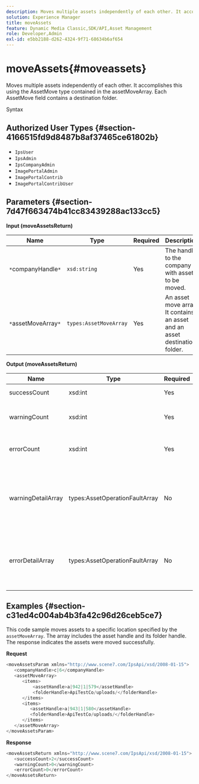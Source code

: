 ```yaml
---
description: Moves multiple assets independently of each other. It accomplishes this using the AssetMove type contained in the assetMoveArray. Each AssetMove field contains a destination folder.
solution: Experience Manager
title: moveAssets
feature: Dynamic Media Classic,SDK/API,Asset Management
role: Developer,Admin
exl-id: e5bb2188-d262-4324-9f71-68634b6af654
---
```

# moveAssets{#moveassets}

Moves multiple assets independently of each other. It accomplishes this using the AssetMove type contained in the assetMoveArray. Each AssetMove field contains a destination folder.

 Syntax 

## Authorized User Types {#section-4166515fd9d8487b8af37465ce61802b}

* `IpsUser` 
* `IpsAdmin` 
* `IpsCompanyAdmin` 
* `ImagePortalAdmin` 
* `ImagePortalContrib` 
* `ImagePortalContribUser`

## Parameters {#section-7d47f663474b41cc83439288ac133cc5}

**Input (moveAssetsReturn)** 

|  Name  | Type  | Required  | Description  |
|---|---|---|---|
|  `*`companyHandle`*`  | `xsd:string`  | Yes  | The handle to the company with assets to be moved.  |
|  `*`assetMoveArray`*`  | `types:AssetMoveArray`  | Yes  | An asset move array. It contains an asset and an asset destination folder.  |

**Output (moveAssetsReturn)** 

<table id="table_FD902FAB4F98413C8A051270ADD7D9C7"> 
 <thead> 
  <tr> 
   <th colname="col1" class="entry"> Name </th> 
   <th colname="col2" class="entry"> Type </th> 
   <th colname="col3" class="entry"> Required </th> 
   <th colname="col4" class="entry"> Description </th> 
  </tr> 
 </thead>
 <tbody> 
  <tr> 
   <td colname="col1"> <span class="codeph"> <span class="varname"> successCount</span> </span> </td> 
   <td colname="col2"> <span class="codeph"> xsd:int</span> </td> 
   <td colname="col3"> Yes </td> 
   <td colname="col4"> Successfully moved asset count. </td> 
  </tr> 
  <tr> 
   <td colname="col1"> <span class="codeph"> <span class="varname"> warningCount</span> </span> </td> 
   <td colname="col2"> <span class="codeph"> xsd:int</span> </td> 
   <td colname="col3"> Yes </td> 
   <td colname="col4"> Count of assets that generated warnings when the operation attempted to move them. </td> 
  </tr> 
  <tr> 
   <td colname="col1"> <span class="codeph"> <span class="varname"> errorCount</span> </span> </td> 
   <td colname="col2"> <span class="codeph"> xsd:int</span> </td> 
   <td colname="col3"> Yes </td> 
   <td colname="col4"> Count of assets that generated errors when the operation attempted to move them. </td> 
  </tr> 
  <tr> 
   <td colname="col1"> <span class="codeph"> <span class="varname"> warningDetailArray</span> </span> </td> 
   <td colname="col2"> <span class="codeph"> types:AssetOperationFaultArray</span> </td> 
   <td colname="col3"> No </td> 
   <td colname="col4"> <span class="codeph"> AssetOperationFaults</span>that contain the: 
    <ul id="ul_689F4A87A68140F18DFB43868226A409"> 
     <li id="li_274C8BF5932F4AF584AA92F25E0F33C6">Assets that threw the warnings. </li> 
     <li id="li_5CC4A9120CA94F968CAF0D0135C49E0A">Warning codes. </li> 
     <li id="li_AEC91FA68B2E43BC8BAA108C743F5667">Reason for the warning. </li> 
    </ul> </td> 
  </tr> 
  <tr> 
   <td colname="col1"> <span class="codeph"> <span class="varname"> errorDetailArray</span> </span> </td> 
   <td colname="col2"> <span class="codeph"> types:AssetOperationFaultArray</span> </td> 
   <td colname="col3"> No </td> 
   <td colname="col4"> <span class="codeph"> AssetOperationFaults</span>that contain the: 
    <ul id="ul_C397BC384A134F429D01ADA28DF2E097"> 
     <li id="li_EAEBB5F539164480BA9EAA7C8FFBF69A">Assets that threw the errors. </li> 
     <li id="li_F96D5FBB2F7A402AA36D8DFA3971391D">Error codes. </li> 
     <li id="li_F610415E416F43DDA4B1DBF1897E2F61">Reason for the errors. </li> 
    </ul> </td> 
  </tr> 
 </tbody> 
</table>

## Examples {#section-c31ed4c004ab4b3fa42c96d26ceb5ce7}

This code sample moves assets to a specific location specified by the `assetMoveArray`. The array includes the asset handle and its folder handle. The response indicates the assets were moved successfully.

**Request** 

```java
<moveAssetsParam xmlns="http://www.scene7.com/IpsApi/xsd/2008-01-15">
   <companyHandle>c|6</companyHandle>
   <assetMoveArray>
      <items>
          <assetHandle>a|942|1|579</assetHandle>
          <folderHandle>ApiTestCo/uploads/</folderHandle>
      </items>
      <items>
         <assetHandle>a|943|1|580</assetHandle>
         <folderHandle>ApiTestCo/uploads/</folderHandle>
      </items>
   </assetMoveArray>
</moveAssetsParam>
```

**Response** 

```java
<moveAssetsReturn xmlns="http://www.scene7.com/IpsApi/xsd/2008-01-15">
   <successCount>2</successCount>
   <warningCount>0</warningCount>
   <errorCount>0</errorCount>
</moveAssetsReturn>
```
